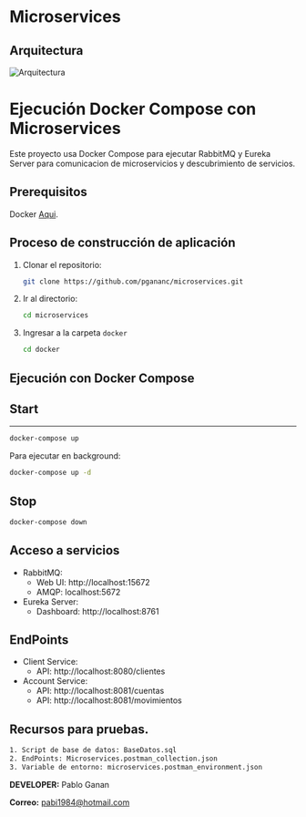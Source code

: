# Microservices

## Arquitectura
![Arquitectura](https://github.com/user-attachments/assets/9246572b-6c61-4baa-a1f8-b2e9d7de82ce)

# Ejecución Docker Compose con Microservices

Este proyecto usa Docker Compose para ejecutar RabbitMQ y Eureka Server para comunicacion de microservicios y descubrimiento de servicios.

## Prerequisitos

Docker [Aqui](https://www.docker.com/get-started).

## Proceso de construcción de aplicación

1. Clonar el repositorio:

   ```bash
   git clone https://github.com/pgananc/microservices.git

   ```

2. Ir al directorio:

   ```bash
   cd microservices

   ```

3. Ingresar a la carpeta `docker`

   ```bash
   cd docker
   ```

## Ejecución con Docker Compose

## Start

---

```bash
docker-compose up
```

Para ejecutar en background:

```bash
docker-compose up -d
```

## Stop

```bash
docker-compose down

```

## Acceso a servicios

- RabbitMQ:
  - Web UI: http://localhost:15672
  - AMQP: localhost:5672
- Eureka Server:
  - Dashboard: http://localhost:8761

## EndPoints

- Client Service:
  - API: http://localhost:8080/clientes
- Account Service:
  - API: http://localhost:8081/cuentas
  - API: http://localhost:8081/movimientos

## Recursos para pruebas.

```bash
1. Script de base de datos: BaseDatos.sql
2. EndPoints: Microservices.postman_collection.json
3. Variable de entorno: microservices.postman_environment.json

```


**DEVELOPER:** Pablo Ganan

**Correo:** pabi1984@hotmail.com
